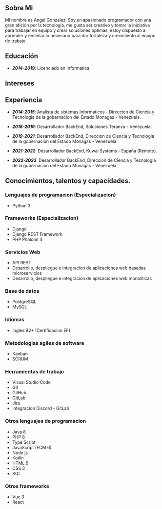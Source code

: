 ## Sobre Mi
Mi nombre es Angel Gonzalez. Soy un apasionado programador con una gran afición por la tecnología, me gusta ser creativo y tomar la iniciativa para trabajar en equipo y crear soluciones optimas, estoy dispuesto a aprender y enseñar lo necesario para dar fortaleza y crecimiento al equipo de trabajo.

## Educación
- ***2014-2019***: Licenciado en Informatica.

## Intereses


## Experiencia
- ***2014-2015***: Analista de sistemas informaticos - Direccion de Ciencia y Tecnologia de la gobernacion del Estado Monagas - Venezuela.

- ***2018-2019***: Desarrollador BackEnd, Soluciones Teranvo - Venezuela.

- ***2019-2021***: Desarrollador BackEnd, Direccion de Ciencia y Tecnologia de la gobernacion del Estado Monagas - Venezuela.

- ***2021-2022***: Desarrollador BackEnd, Kuwai Systems - España (Remoto).

- ***2022-2023***: Desarrollador BackEnd, Direccion de Ciencia y Tecnologia de la gobernacion del Estado Monagas - Venezuela.

## Conocimientos, talentos y capacidades.

### Lenguajes de programacion (Especializacion)
- Python 3

### Frameworks (Especializacion)
- Django
- Django REST Framework
- PHP Phalcon 4

### Servicios Web
- API REST
- Desarrollo, despliegue e integracion de aplicaciones web basadas microservicios
- Desarrollo, despliegue e integracion de aplicaciones web monoliticas

### Base de datos
- PostgreSQL
- MySQL

### Idiomas
- Ingles B2+ (Certificacion EF)

### Metodologias agiles de software
- Kanban
- SCRUM

### Herramientas de trabajo
- Visual Studio Code
- Git
- GitHub
- GitLab
- Jira
- Integracion Discord - GitLab

### Otros lenguajes de programacion
- Java 8
- PHP 8
- Type Script
- JavaScript (ECM 6)
- Node js
- Kotlin
- HTML 5
- CSS 3
- SQL

### Otros frameworks
- Vue 3
- React
